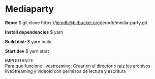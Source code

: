 # Mediaparty #

**Repo:**
$ git clone https://jerodb@bitbucket.org/jerodb/media-party.git

**Install dependencies**
$ yarn

**Build dist:**
$ yarn build

**Start dev**
$ yarn start


IMPORTANTE  
Para que funcione livestreaming: Crear en el directorio raiz los archivos liveStreaming y videoId con permisos de lectura y escritura